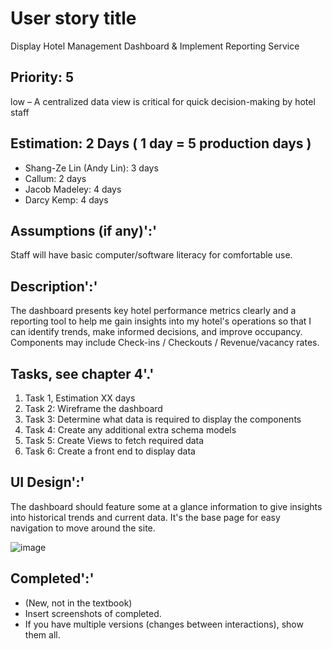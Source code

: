# User story title

Display Hotel Management Dashboard & Implement Reporting Service

## Priority: 5

low – A centralized data view is critical for quick decision-making by hotel staff

## Estimation: 2 Days ( 1 day = 5 production days  )

* Shang-Ze Lin (Andy Lin): 3 days
* Callum: 2 days
* Jacob Madeley: 4 days
* Darcy Kemp: 4 days

## Assumptions (if any)':'

Staff will have basic computer/software literacy for comfortable use.

## Description':'

The dashboard presents key hotel performance metrics clearly and a reporting tool to help me gain insights into my hotel's operations so that I can identify trends, make informed decisions, and improve occupancy.
Components may include Check-ins / Checkouts / Revenue/vacancy rates.

## Tasks, see chapter 4'.'

1. Task 1, Estimation XX days
2. Task 2: Wireframe the dashboard
3. Task 3: Determine what data is required to display the components
4. Task 4: Create any additional extra schema models
5. Task 5: Create Views to fetch required data
6. Task 6: Create a front end to display data

## UI Design':'

The dashboard should feature some at a glance information to give insights into historical trends and current data.
It's the base page for easy navigation to move around the site.

![image](https://github.com/JacobMadeley/cp3407-project-v2024/assets/89110361/0bb6c432-9a18-4b9c-8314-ce685238dd01)

## Completed':'

* (New, not in the textbook)
* Insert screenshots of completed.
* If you have multiple versions (changes between interactions), show them all.
